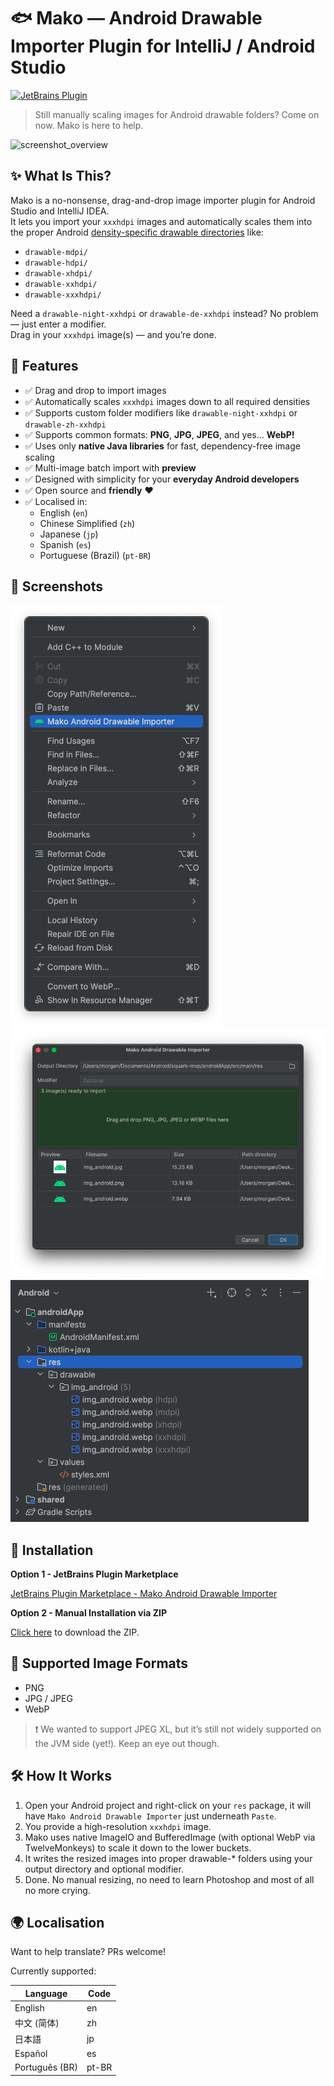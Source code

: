 # 🐟 Mako — Android Drawable Importer Plugin for IntelliJ / Android Studio

[![JetBrains Plugin](https://img.shields.io/jetbrains/plugin/v/27961)](https://plugins.jetbrains.com/plugin/27961)

> Still manually scaling images for Android drawable folders? Come on now. Mako is here to help.

![screenshot_overview](screenshots/0_overview.gif)

## ✨ What Is This?

Mako is a no-nonsense, drag-and-drop image importer plugin for Android Studio and IntelliJ IDEA.  
It lets you import your `xxxhdpi` images and automatically scales them into the proper
Android [density-specific drawable directories](https://developer.android.com/training/multiscreen/screendensities)
like:

- `drawable-mdpi/`
- `drawable-hdpi/`
- `drawable-xhdpi/`
- `drawable-xxhdpi/`
- `drawable-xxxhdpi/`

Need a `drawable-night-xxhdpi` or `drawable-de-xxhdpi` instead? No problem — just enter a modifier.  
Drag in your `xxxhdpi` image(s) — and you’re done.

## 🧰 Features

- ✅ Drag and drop to import images
- ✅ Automatically scales `xxxhdpi` images down to all required densities
- ✅ Supports custom folder modifiers like `drawable-night-xxhdpi` or `drawable-zh-xxhdpi`
- ✅ Supports common formats: **PNG**, **JPG**, **JPEG**, and yes... **WebP!**
- ✅ Uses only **native Java libraries** for fast, dependency-free image scaling
- ✅ Multi-image batch import with **preview**
- ✅ Designed with simplicity for your **everyday Android developers**
- ✅ Open source and **friendly** ❤️
- ✅ Localised in:
    - English (`en`)
    - Chinese Simplified (`zh`)
    - Japanese (`jp`)
    - Spanish (`es`)
    - Portuguese (Brazil) (`pt-BR`)

## 📸 Screenshots

![screenshot_menu](screenshots/1_menu.png)
![screenshot_dialog](screenshots/2_dialog.png)
![screenshot_drawable](screenshots/3_drawable.png)

## 🚀 Installation

**Option 1 - JetBrains Plugin Marketplace**

[JetBrains Plugin Marketplace - Mako Android Drawable Importer](https://plugins.jetbrains.com/plugin/27961-mako-android-drawable-importer)

**Option 2 - Manual Installation via ZIP**

[Click here](https://github.com/delacrixmorgan/mako-intellij/release/download/mako-1.0.1.zip) to download the ZIP.

## 🧪 Supported Image Formats

- PNG
- JPG / JPEG
- WebP

> ❗ We wanted to support JPEG XL, but it’s still not widely supported on the JVM side (yet!). Keep an eye out though.

## 🛠 How It Works

1) Open your Android project and right-click on your `res` package, it will have `Mako Android Drawable Importer` just
   underneath `Paste`.
2) You provide a high-resolution `xxxhdpi` image.
3) Mako uses native ImageIO and BufferedImage (with optional WebP via TwelveMonkeys) to scale it down to the lower
   buckets.
4) It writes the resized images into proper drawable-* folders using your output directory and optional modifier.
5) Done. No manual resizing, no need to learn Photoshop and most of all no more crying.

## 🌍 Localisation

Want to help translate? PRs welcome!

Currently supported:

| Language       | Code  |
|----------------|-------|
| English        | en    |
| 中文 (简体)        | zh    |
| 日本語            | jp    |
| Español        | es    |
| Português (BR) | pt-BR |